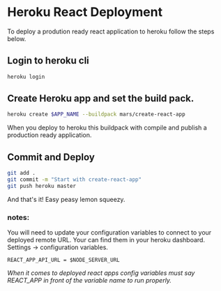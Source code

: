 # Heroku React Deployment

To deploy a prodution ready react application to heroku follow the steps below. 

## Login to heroku cli
```bash 
heroku login
```

## Create Heroku app and set the build pack. 
```bash
heroku create $APP_NAME --buildpack mars/create-react-app
```
When you deploy to heroku this buildpack with compile and publish a production ready application. 

## Commit and Deploy
```bash
git add .
git commit -m "Start with create-react-app"
git push heroku master
```

And that's it! Easy peasy lemon squeezy. 

### notes:
You will need to update your configuration variables to connect to your deployed remote URL. Your can find them in your heroku dashboard. 
Settings -> configuration variables. 

```
REACT_APP_API_URL = $NODE_SERVER_URL
```
_When it comes to deployed react apps config variables must say REACT_APP in front of the variable name to run properly._
